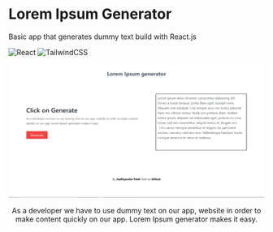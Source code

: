 # Lorem Ipsum Generator

Basic app that generates dummy text build with React.js

![React](https://img.shields.io/badge/react-%2320232a.svg?style=for-the-badge&logo=react&logoColor=%2361DAFB)
![TailwindCSS](https://img.shields.io/badge/tailwindcss-%2338B2AC.svg?style=for-the-badge&logo=tailwind-css&logoColor=white)

![App Screenshot](https://raw.githubusercontent.com/Aadityansha/Lorem-Ipsum-Generator/main/Screenshot.png)

<p align="center">As a developer we have to use dummy text on our app, website in order to make content quickly on our app. Lorem Ipsum generator makes it easy. </p>
